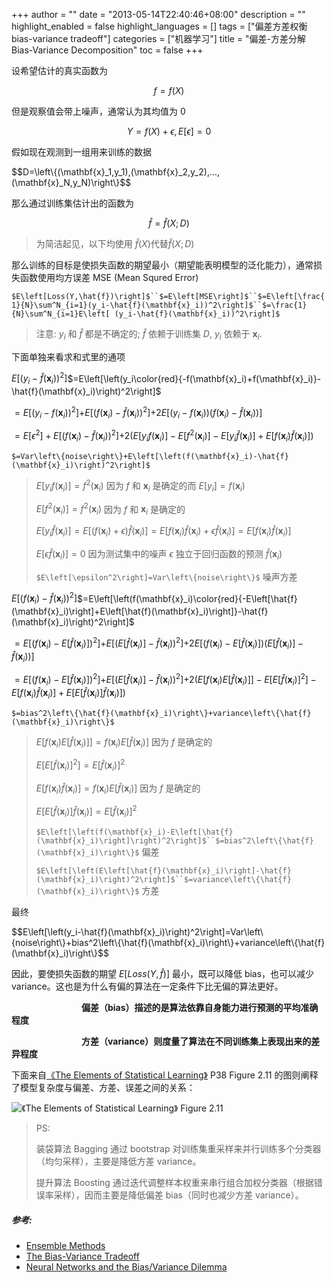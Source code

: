 +++
author = ""
date = "2013-05-14T22:40:46+08:00"
description = ""
highlight_enabled = false
highlight_languages = []
tags = ["偏差方差权衡 bias-variance tradeoff"]
categories = ["机器学习"]
title = "偏差-方差分解 Bias-Variance Decomposition"
toc = false
+++

设希望估计的真实函数为

$$f=f(X)$$

但是观察值会带上噪声，通常认为其均值为 $0$

$$Y=f(X)+\epsilon, E\left[\epsilon\right]=0$$

假如现在观测到一组用来训练的数据

<div>$$D=\left\{(\mathbf{x}_1,y_1),(\mathbf{x}_2,y_2),...,(\mathbf{x}_N,y_N)\right\}$$</div>

那么通过训练集估计出的函数为

$$\hat{f}=\hat{f}(X;D)$$

> 为简洁起见，以下均使用 $\hat{f}(X)$代替$\hat{f}(X;D)$



那么训练的目标是使损失函数的期望最小（期望能表明模型的泛化能力），通常损失函数使用均方误差 MSE (Mean Squred Error)

`$E\left[Loss(Y,\hat{f})\right]$``$=E\left[MSE\right]$``$=E\left[\frac{1}{N}\sum^N_{i=1}(y_i-\hat{f}(\mathbf{x}_i))^2\right]$``$=\frac{1}{N}\sum^N_{i=1}E\left[ (y_i-\hat{f}(\mathbf{x}_i))^2\right]$`


> 注意: $y_i$ 和 $\hat{f}$ 都是不确定的; $\hat{f}$ 依赖于训练集 $D$, $y_i$ 依赖于 $\mathbf{x}_i$.


下面单独来看求和式里的通项

$E\left[\left(y_i-\hat{f}(\mathbf{x}_i)\right)^2\right]$$=E\left[\left(y_i\color{red}{-f(\mathbf{x}_i)+f(\mathbf{x}_i)}-\hat{f}(\mathbf{x}_i)\right)^2\right]$

$=E\left[\left(y_i-f(\mathbf{x}_i)\right)^2\right]$$+E\left[\left(f(\mathbf{x}_i)-\hat{f}(\mathbf{x}_i)\right)^2 \right]$$+2E\left[\left(y_i-f(\mathbf{x}_i)\right)\left(f(\mathbf{x}_i)-\hat{f}(\mathbf{x}_i)\right)\right]$

$=E\left[\epsilon^2\right]+E\left[\left(f(\mathbf{x}_i)-\hat{f}(\mathbf{x}_i)\right)^2 \right]$$+2\left(E\left[y_if(\mathbf{x}_i)\right]-E\left[f^2(\mathbf{x}_i)\right]-E\left[y_i\hat{f}(\mathbf{x}_i)\right]+E\left[f(\mathbf{x}_i)\hat{f}(\mathbf{x}_i)\right]\right)$

`$=Var\left\{noise\right\}+E\left[\left(f(\mathbf{x}_i)-\hat{f}(\mathbf{x}_i)\right)^2\right]$`

> $E\left[y_i f(\mathbf{x}_i)\right]=f^2(\mathbf{x}_i)$  因为 $f$ 和 $\mathbf{x}_i$ 是确定的而 $E\left[y_i \right]=f(\mathbf{x}_i)$
>
> $E\left[f^2(\mathbf{x}_i)\right]=f^2(\mathbf{x}_i)$  因为 $f$ 和 $\mathbf{x}_i$ 是确定的
>
> $E\left[y_i \hat{f}(\mathbf{x}_i)\right]=E\left[\left(f(\mathbf{x}_i)+\epsilon\right)\hat{f}(\mathbf{x}_i)\right]$$=E\left[f(\mathbf{x}_i)\hat{f}(\mathbf{x}_i)+\epsilon\hat{f}(\mathbf{x}_i)\right]$$=E\left[f(\mathbf{x}_i)\hat{f}(\mathbf{x}_i)\right]$
>
> $E\left[\epsilon\hat{f}(\mathbf{x}_i)\right]=0$  因为测试集中的噪声 $\epsilon$ 独立于回归函数的预测 $\hat{f}(\mathbf{x}_i)$
>
> `$E\left[\epsilon^2\right]=Var\left\{noise\right\}$`  噪声方差



$E\left[\left(f(\mathbf{x}_i)-\hat{f}(\mathbf{x}_i)\right)^2\right]$$=E\left[\left(f(\mathbf{x}_i)\color{red}{-E\left[\hat{f}(\mathbf{x}_i)\right]+E\left[\hat{f}(\mathbf{x}_i)\right]}-\hat{f}(\mathbf{x}_i)\right)^2\right]$

$=E\left[\left(f(\mathbf{x}_i)-E\left[\hat{f}(\mathbf{x}_i)\right]\right)^2\right]$$+E\left[\left(E\left[\hat{f}(\mathbf{x}_i)\right]-\hat{f}(\mathbf{x}_i)\right)^2\right]$$+2E\left[\left(f(\mathbf{x}_i)-E\left[\hat{f}(\mathbf{x}_i)\right]\right)\left(E\left[\hat{f}(\mathbf{x}_i)\right]-\hat{f}(\mathbf{x}_i)\right)\right]$

$=E\left[\left(f(\mathbf{x}_i)-E\left[\hat{f}(\mathbf{x}_i)\right]\right)^2\right]$$+E\left[\left(E\left[\hat{f}(\mathbf{x}_i)\right]-\hat{f}(\mathbf{x}_i)\right)^2\right]$$+2\left(E\left[f(\mathbf{x}_i)E\left[\hat{f}(\mathbf{x}_i)\right]\right]-E\left[E\left[\hat{f}(\mathbf{x}_i)\right]^2\right]-E\left[f(\mathbf{x}_i)\hat{f}(\mathbf{x}_i)\right]+E\left[E\left[\hat{f}(\mathbf{x}_i)\right]\hat{f}(\mathbf{x}_i)\right]\right)$

`$=bias^2\left\{\hat{f}(\mathbf{x}_i)\right\}+variance\left\{\hat{f}(\mathbf{x}_i)\right\}$`

> $E\left[f(\mathbf{x}_i)E\left[\hat{f}(\mathbf{x}_i)\right]\right]=f(\mathbf{x}_i)E\left[\hat{f}(\mathbf{x}_i)\right]$  因为 $f$ 是确定的
>
> $E\left[E\left[\hat{f}(\mathbf{x}_i)\right]^2\right]=E\left[\hat{f}(\mathbf{x}_i)\right]^2$
>
> $E\left[f(\mathbf{x}_i)\hat{f}(\mathbf{x}_i)\right]=f(\mathbf{x}_i)E\left[\hat{f}(\mathbf{x}_i)\right]$  因为 $f$ 是确定的
>
> $E\left[E\left[\hat{f}(\mathbf{x}_i)\right]\hat{f}(\mathbf{x}_i)\right]=E\left[\hat{f}(\mathbf{x}_i)\right]^2$
>
> `$E\left[\left(f(\mathbf{x}_i)-E\left[\hat{f}(\mathbf{x}_i)\right]\right)^2\right]$``$=bias^2\left\{\hat{f}(\mathbf{x}_i)\right\}$`  偏差
>
> `$E\left[\left(E\left[\hat{f}(\mathbf{x}_i)\right]-\hat{f}(\mathbf{x}_i)\right)^2\right]$``$=variance\left\{\hat{f}(\mathbf{x}_i)\right\}$`  方差

最终

<div>$$E\left[\left(y_i-\hat{f}(\mathbf{x}_i)\right)^2\right]=Var\left\{noise\right\}+bias^2\left\{\hat{f}(\mathbf{x}_i)\right\}+variance\left\{\hat{f}(\mathbf{x}_i)\right\}$$</div>

因此，要使损失函数的期望 $E\left[Loss(Y,\hat{f})\right]$ 最小，既可以降低 bias，也可以减少 variance。这也是为什么有偏的算法在一定条件下比无偏的算法更好。



　　　　　　　　**偏差（bias）描述的是算法依靠自身能力进行预测的平均准确程度**

　　　　　　　　**方差（variance）则度量了算法在不同训练集上表现出来的差异程度**



下面来自[《The Elements of Statistical Learning》](https://web.stanford.edu/~hastie/ElemStatLearn/printings/ESLII_print12.pdf) P38 Figure 2.11 的图则阐释了模型复杂度与偏差、方差、误差之间的关系：

![《The Elements of Statistical Learning》 Figure 2.11](/img/bias-variance_decomposition.png)


> PS:
>
> 装袋算法 Bagging 通过 bootstrap 对训练集重采样来并行训练多个分类器（均匀采样），主要是降低方差 variance。
>
> 提升算法 Boosting 通过迭代调整样本权重来串行组合加权分类器（根据错误率采样），因而主要是降低偏差 bias（同时也减少方差 variance）。



##### 参考:

* [Ensemble Methods](http://www.inf.ed.ac.uk/teaching/courses/dme/2012/slides/ensemble.pdf)
* [The Bias-Variance Tradeoff](http://www.inf.ed.ac.uk/teaching/courses/mlsc/Notes/Lecture4/BiasVariance.pdf)
* [Neural Networks and the Bias/Variance Dilemma](http://www.dna.caltech.edu/courses/cns187/references/geman_etal.pdf)
